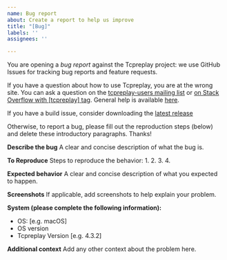 ```yaml
---
name: Bug report
about: Create a report to help us improve
title: "[Bug]"
labels: ''
assignees: ''

---
```


You are opening a _bug report_ against the Tcpreplay project: we use
GitHub Issues for tracking bug reports and feature requests.

If you have a question about how to use Tcpreplay, you are at the wrong
site. You can ask a question on the [tcpreplay-users mailing list](https://sourceforge.net/p/tcpreplay/mailman/tcpreplay-users/)
or [on Stack Overflow with  [tcpreplay] tag](http://stackoverflow.com/questions/tagged/tcpreplay). 
General help is available [here](http://tcpreplay.appneta.com/).

If you have a build issue, consider downloading the [latest release](https://github.com/appneta/tcpreplay/releases/latest)

Otherwise, to report a bug, please fill out the reproduction steps
(below) and delete these introductory paragraphs.  Thanks!

**Describe the bug**
A clear and concise description of what the bug is.

**To Reproduce**
Steps to reproduce the behavior:
1. 
2. 
3. 
4. 

**Expected behavior**
A clear and concise description of what you expected to happen.

**Screenshots**
If applicable, add screenshots to help explain your problem.

**System (please complete the following information):**
 - OS: [e.g. macOS]
 - OS version
 - Tcpreplay Version [e.g. 4.3.2]

**Additional context**
Add any other context about the problem here.
